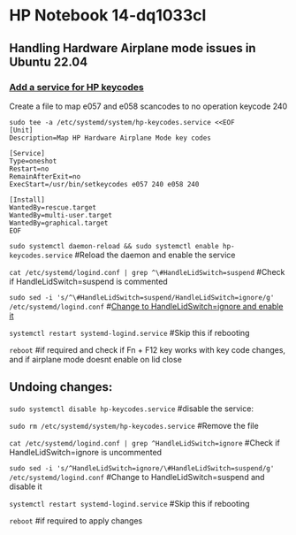 # HP Notebook 14-dq1033cl
## Handling Hardware Airplane mode issues in Ubuntu 22.04 

### [Add a service for HP keycodes](https://askubuntu.com/questions/965595/why-does-airplane-mode-keep-toggling-on-my-hp-laptop-in-ubuntu-18-04)

Create a file to map e057 and e058 scancodes to no operation keycode 240

```
sudo tee -a /etc/systemd/system/hp-keycodes.service <<EOF
[Unit]
Description=Map HP Hardware Airplane Mode key codes

[Service]
Type=oneshot
Restart=no
RemainAfterExit=no
ExecStart=/usr/bin/setkeycodes e057 240 e058 240

[Install]
WantedBy=rescue.target
WantedBy=multi-user.target
WantedBy=graphical.target
EOF
```

`sudo systemctl daemon-reload && sudo systemctl enable hp-keycodes.service` #Reload the daemon and enable the service

`cat /etc/systemd/logind.conf | grep ^\#HandleLidSwitch=suspend` #Check if HandleLidSwitch=suspend is commented

`sudo sed -i 's/^\#HandleLidSwitch=suspend/HandleLidSwitch=ignore/g' /etc/systemd/logind.conf` #[Change to HandleLidSwitch=ignore and enable it](https://tipsonubuntu.com/2018/04/28/change-lid-close-action-ubuntu-18-04-lts/)

`systemctl restart systemd-logind.service` #Skip this if rebooting

`reboot` #if required and check if Fn + F12 key works with key code changes, and if airplane mode doesnt enable on lid close

## Undoing changes:

`sudo systemctl disable hp-keycodes.service` #disable the service:

`sudo rm /etc/systemd/system/hp-keycodes.service` #Remove the file

`cat /etc/systemd/logind.conf | grep ^HandleLidSwitch=ignore` #Check if HandleLidSwitch=ignore is uncommented

`sudo sed -i 's/^HandleLidSwitch=ignore/\#HandleLidSwitch=suspend/g' /etc/systemd/logind.conf` #Change to HandleLidSwitch=suspend and disable it

`systemctl restart systemd-logind.service` #Skip this if rebooting

`reboot` #if required to apply changes
